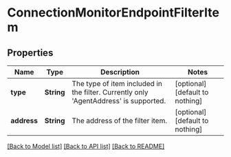 # ConnectionMonitorEndpointFilterItem


## Properties
Name | Type | Description | Notes
------------ | ------------- | ------------- | -------------
**type** | **String** | The type of item included in the filter. Currently only &#39;AgentAddress&#39; is supported. | [optional] [default to nothing]
**address** | **String** | The address of the filter item. | [optional] [default to nothing]


[[Back to Model list]](../README.md#models) [[Back to API list]](../README.md#api-endpoints) [[Back to README]](../README.md)


